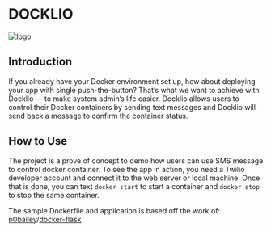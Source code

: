 # DOCKLIO
![logo](https://github.com/yunjuc/Docklio/blob/master/docklio.jpg)
## Introduction
If you already have your Docker environment set up, how about deploying your app with single push-the-button? That’s what we want to achieve with Docklio — to make system admin’s life easier. Docklio allows users to control their Docker containers by sending text messages and Docklio will send back a message to confirm the container status.

## How to Use
The project is a prove of concept to demo how users can use SMS message to control docker container. To see the app in action, you need a Twilio developer account and connect it to the web server or local machine. Once that is done, you can text `docker start` to start a container and `docker stop` to stop the same container.

The sample Dockerfile and application is based off the work of:  
[p0bailey](https://github.com/p0bailey)/[docker-flask](https://github.com/p0bailey/docker-flask)
